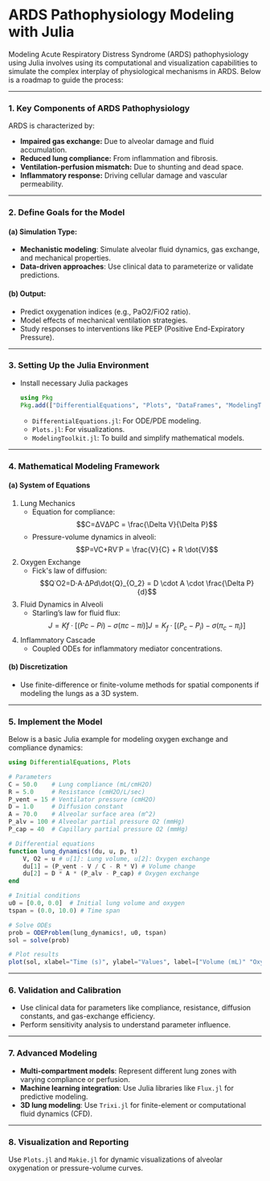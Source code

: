 # ARDS Pathophysiology Modeling with Julia

Modeling Acute Respiratory Distress Syndrome (ARDS) pathophysiology using Julia involves using its computational and visualization capabilities to simulate the complex interplay of physiological mechanisms in ARDS. Below is a roadmap to guide the process:

------

### **1. Key Components of ARDS Pathophysiology**

ARDS is characterized by:

- **Impaired gas exchange:** Due to alveolar damage and fluid accumulation.
- **Reduced lung compliance:** From inflammation and fibrosis.
- **Ventilation-perfusion mismatch:** Due to shunting and dead space.
- **Inflammatory response:** Driving cellular damage and vascular permeability.

------

### **2. Define Goals for the Model**

#### (a) **Simulation Type**:

- **Mechanistic modeling**: Simulate alveolar fluid dynamics, gas exchange, and mechanical properties.
- **Data-driven approaches**: Use clinical data to parameterize or validate predictions.

#### (b) **Output**:

- Predict oxygenation indices (e.g., PaO2/FiO2 ratio).
- Model effects of mechanical ventilation strategies.
- Study responses to interventions like PEEP (Positive End-Expiratory Pressure).

------

### **3. Setting Up the Julia Environment**

- Install necessary Julia packages

  ```julia
  using Pkg
  Pkg.add(["DifferentialEquations", "Plots", "DataFrames", "ModelingToolkit", "StatsBase"])
  ```

  - `DifferentialEquations.jl`: For ODE/PDE modeling.
  - `Plots.jl`: For visualizations.
  - `ModelingToolkit.jl`: To build and simplify mathematical models.

------

### **4. Mathematical Modeling Framework**

#### (a) **System of Equations**

1. Lung Mechanics
   - Equation for compliance: $$C=ΔVΔPC = \frac{\Delta V}{\Delta P}$$
   - Pressure-volume dynamics in alveoli: $$P=VC+RV˙P = \frac{V}{C} + R \dot{V}$$
2. Oxygen Exchange
   - Fick's law of diffusion: $$Q˙O2=D⋅A⋅ΔPd\dot{Q}_{O_2} = D \cdot A \cdot \frac{\Delta P}{d}$$
3. Fluid Dynamics in Alveoli
   - Starling’s law for fluid flux: $$J=Kf⋅[(Pc−Pi)−σ(πc−πi)]J = K_f \cdot [(P_c - P_i) - \sigma(\pi_c - \pi_i)]$$
4. Inflammatory Cascade
   - Coupled ODEs for inflammatory mediator concentrations.

#### (b) **Discretization**

- Use finite-difference or finite-volume methods for spatial components if modeling the lungs as a 3D system.

------

### **5. Implement the Model**

Below is a basic Julia example for modeling oxygen exchange and compliance dynamics:

```julia
using DifferentialEquations, Plots

# Parameters
C = 50.0    # Lung compliance (mL/cmH2O)
R = 5.0     # Resistance (cmH2O/L/sec)
P_vent = 15 # Ventilator pressure (cmH2O)
D = 1.0     # Diffusion constant
A = 70.0    # Alveolar surface area (m^2)
P_alv = 100 # Alveolar partial pressure O2 (mmHg)
P_cap = 40  # Capillary partial pressure O2 (mmHg)

# Differential equations
function lung_dynamics!(du, u, p, t)
    V, O2 = u # u[1]: Lung volume, u[2]: Oxygen exchange
    du[1] = (P_vent - V / C - R * V) # Volume change
    du[2] = D * A * (P_alv - P_cap) # Oxygen exchange
end

# Initial conditions
u0 = [0.0, 0.0]  # Initial lung volume and oxygen
tspan = (0.0, 10.0) # Time span

# Solve ODEs
prob = ODEProblem(lung_dynamics!, u0, tspan)
sol = solve(prob)

# Plot results
plot(sol, xlabel="Time (s)", ylabel="Values", label=["Volume (mL)" "Oxygen Exchange"])
```

------

### **6. Validation and Calibration**

- Use clinical data for parameters like compliance, resistance, diffusion constants, and gas-exchange efficiency.
- Perform sensitivity analysis to understand parameter influence.

------

### **7. Advanced Modeling**

- **Multi-compartment models**: Represent different lung zones with varying compliance or perfusion.
- **Machine learning integration**: Use Julia libraries like `Flux.jl` for predictive modeling.
- **3D lung modeling**: Use `Trixi.jl` for finite-element or computational fluid dynamics (CFD).

------

### **8. Visualization and Reporting**

Use `Plots.jl` and `Makie.jl` for dynamic visualizations of alveolar oxygenation or pressure-volume curves.
